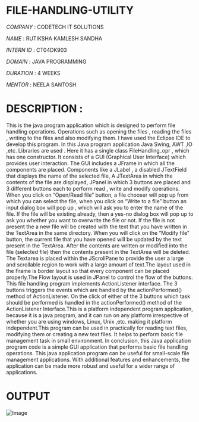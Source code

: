 # FILE-HANDLING-UTILITY

*COMPANY* : CODETECH IT SOLUTIONS

*NAME* : RUTIKSHA KAMLESH SANDHA

*INTERN ID* : CT04DK903

*DOMAIN* : JAVA PROGRAMMING

*DURATION* : 4 WEEKS

*MENTOR* : NEELA SANTOSH

# DESCRIPTION : 

This is the java program application which is designed to perform file handling operations. Operations such as opening the files , reading the files , writing to the files and also modifying them. I have used the Eclipse IDE to develop this program.
In this Java program application Java Swing, AWT ,IO ,etc. Libraries are used . Here it has a single class FileHandling_opr , which has one constructor. It consists of a GUI (Graphical User Interface) which provides user interaction. The GUI includes a JFrame in which all the components are placed. Components like a JLabel , a disabled JTextField that displays the name of the selected file, A JTextArea in which the contents of the file are displayed, JPanel in which 3 buttons are placed and 3 different buttons each to perform read , write and modify operations. When you click on “Open/Read file” button, a file chooser will pop up from which you can select the file, when you click on “Write to a file” button an input dialog box will pop up , which will ask you to enter the name of the file. If the file will be existing already, then a yes-no dialog box will pop up  to ask you whether you want to overwrite the file or not. If the file is not present the a new file will be created with the text that you have written in the TextArea in the same directory. When you will click on the “Modify file” button, the current file that you have opened will be updated by the text present in  the TextArea. After the contents are written or modified into the file (selected file) then the contents present in the TextArea will be deleted.
The Textarea is placed within the JScrollPane to provide the user a large and scrollable region to work with a large amount of text.The layout used in the Frame is border layout so that every component can be placed properly.The Flow layout is used in JPanel to control the flow of the buttons.
This file handling program implements ActionListener interface. The 3 buttons triggers the events which are handled by the actionPerformed() method of ActionListener. On the click of either of the 3 buttons which task should be performed is handled in the actionPerformed()  method of the ActionListener Interface.This is a platform independent program application, because it is a java program, and it can run on any platform irrespective of whether you are using windows, Linux, Unix ,etc. making it platform independent.This program can be used in practically for reading text files, modifying them or creating a new text files. It helps to perform basic file management task in small environment.
In conclusion, this Java application program code is a simple GUI application that performs basic file handling operations. This java application program can be useful for small-scale file management applications. With additional features and enhancements, the application can be made more robust and useful for a wider range of applications.

# OUTPUT

![Image](https://github.com/user-attachments/assets/758e98fe-e7b0-48da-81d4-c1c4698aa110)

